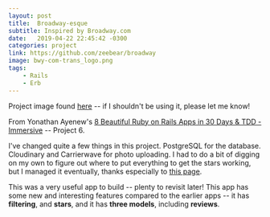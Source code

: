 ```yaml
---
layout: post
title:  Broadway-esque
subtitle: Inspired by Broadway.com
date:   2019-04-22 22:45:42 -0300
categories: project
link: https://github.com/zeebear/broadway
image: bwy-com-trans_logo.png
tags:  
    - Rails
    - Erb
---
```

Project image found [here](https://static.broadway.com/img/logos/bwy-com-trans_logo-448x124.f23c3b57a30a.png) -- if I shouldn't be using it, please let me know!

From Yonathan Ayenew's [8 Beautiful Ruby on Rails Apps in 30 Days & TDD - Immersive](https://www.udemy.com/8-beautiful-ruby-on-rails-apps-in-30-days/) -- Project 6.

I've changed quite a few things in this project. PostgreSQL for the database. Cloudinary and Carrierwave for photo uploading. I had to do a bit of digging on my own to figure out where to put everything to get the stars working, but I managed it eventually, thanks especially to [this page](http://railsapps.github.io/rails-javascript-include-external.html).

This was a very useful app to build -- plenty to revisit later! This app has some new and interesting features compared to the earlier apps -- it has **filtering**, and **stars**, and it has **three models**, including **reviews**.

